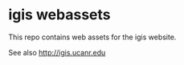 # igis webassets

This repo contains web assets for the igis website. 

See also http://igis.ucanr.edu
